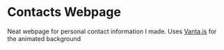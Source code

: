 # Contacts Webpage
Neat webpage for personal contact information I made. Uses [Vanta.js](https://www.vantajs.com/ "Vantajs") for the animated background